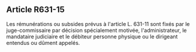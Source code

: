 Article R631-15
----
Les rémunérations ou subsides prévus à l'article L. 631-11 sont fixés par le
juge-commissaire par décision spécialement motivée, l'administrateur, le
mandataire judiciaire et le débiteur personne physique ou le dirigeant entendus
ou dûment appelés.
